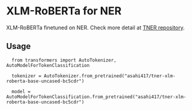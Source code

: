 # XLM-RoBERTa for NER
XLM-RoBERTa finetuned on NER. Check more detail at [TNER repository](https://github.com/asahi417/tner).

## Usage
```
  from transformers import AutoTokenizer, AutoModelForTokenClassification
  
  tokenizer = AutoTokenizer.from_pretrained("asahi417/tner-xlm-roberta-base-uncased-bc5cdr")
  
  model = AutoModelForTokenClassification.from_pretrained("asahi417/tner-xlm-roberta-base-uncased-bc5cdr")
 ```